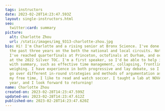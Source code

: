 ```yaml
---
tags: instructors
date: 2023-02-28T14:23:47.593Z
layout: single-instructors.html
seo:
  twitter:card: summary
picture:
  alt: Charlotte Zhou
  url: /static/images/img_9313-charlotte-zhou.jpg
bio: Hi! I'm Charlotte and a rising senior at Bronx Science. I've done PF for
  the past three years on the both the national and local circuits. Notably,
  I've reached quarterfinals at Princeton, octofinals at Durham, and octofinals
  at the 2022 Silver TOC. I'm a first speaker, so I'd be able to help in depth
  with summary, such as effective time management, collapsing, frontlining, and
  weighing. I have experience in both progressive and lay debate, so I'd love to
  go over different in-round strategies and methods of argumentation as well. In
  my free time, I like to read and watch soccer. I taught a lab at NOVA last
  year, and I look forward to returning!
name: Charlotte Zhou
created-on: 2023-02-28T14:23:47.599Z
updated-on: 2023-02-28T14:23:47.612Z
published-on: 2023-02-28T14:23:47.620Z
---
```

